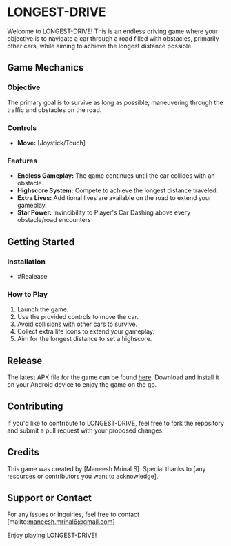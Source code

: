 # LONGEST-DRIVE

Welcome to LONGEST-DRIVE! This is an endless driving game where your objective is to navigate a car through a road filled with obstacles, primarily other cars, while aiming to achieve the longest distance possible.

## Game Mechanics

### Objective
The primary goal is to survive as long as possible, maneuvering through the traffic and obstacles on the road.

### Controls
- **Move:** [Joystick/Touch]

### Features
- **Endless Gameplay:** The game continues until the car collides with an obstacle.
- **Highscore System:** Compete to achieve the longest distance traveled.
- **Extra Lives:** Additional lives are available on the road to extend your gameplay.
- **Star Power:** Invincibility to Player's Car Dashing above every obstacle/road encounters

## Getting Started

### Installation
- #Realease

### How to Play
1. Launch the game.
2. Use the provided controls to move the car.
3. Avoid collisions with other cars to survive.
4. Collect extra life icons to extend your gameplay.
5. Aim for the longest distance to set a highscore.

## Release
The latest APK file for the game can be found [here](https://github.com/Maneesh-Mrinal/Longest-Drive/releases). Download and install it on your Android device to enjoy the game on the go.

## Contributing
If you'd like to contribute to LONGEST-DRIVE, feel free to fork the repository and submit a pull request with your proposed changes.

## Credits
This game was created by [Maneesh Mrinal S]. Special thanks to [any resources or contributors you want to acknowledge].

## Support or Contact
For any issues or inquiries, feel free to contact [mailto:maneesh.mrinal6@gmail.com]

Enjoy playing LONGEST-DRIVE!
